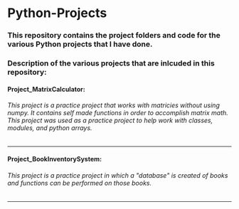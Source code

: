 # Python-Projects
### This repository contains the project folders and code for the various Python projects that I have done.

### Description of the various projects that are inlcuded in this repository:

#### Project_MatrixCalculator: 
###### This project is a practice project that works with matricies without using numpy. It contains self made functions in order to accomplish matrix math. This project was used as a practice project to help work with classes, modules, and python arrays.
-----------------------------------------------------------------------------------------------------------------------------------------------------------------------------------
#### Project_BookInventorySystem: 
###### This project is a practice project in which a "database" is created of books and functions can be performed on those books.
-----------------------------------------------------------------------------------------------------------------------------------------------------------------------------------
